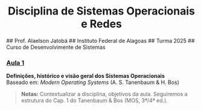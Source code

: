 <H1><center>Disciplina de Sistemas Operacionais e Redes<center></H1>
## Prof. Alaelson Jatobá
## Instituto Federal de Alagoas
## Turma 2025
## Curso de Desenvolvimente de Sistemas


### [Aula 1](Aula1.md)
**Definições, histórico e visão geral dos Sistemas Operacionais**  
Baseado em: *Modern Operating Systems* (A. S. Tanenbaum & H. Bos)  

> **Notas:** Contextualizar a disciplina, objetivos da aula. Seguiremos a estrutura do Cap. 1 do Tanenbaum & Bos (MOS, 3ª/4ª ed.).
